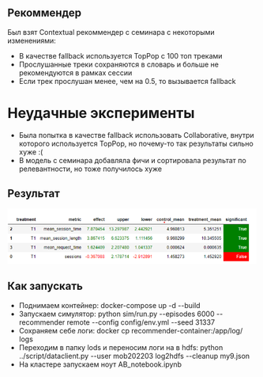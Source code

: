 ## Рекоммендер
Был взят Contextual рекоммендер с семинара с некоторыми изменениями:
* В качестве fallback используется TopPop с 100 топ треками
* Прослушанные треки сохраняются в словарь и больше не рекомендуются в рамках сессии
* Если трек прослушан менее, чем на 0.5, то вызывается fallback

# Неудачные эксперименты
* Была попытка в качестве fallback использовать Collaborative, внутри которого используется TopPop, но почему-то так результаты сильно хуже :(
* В модель с семинара добавляла фичи и сортировала результат по релевантности, но тоже получилось хуже

## Результат
![](ab_result.png)

## Как запускать
* Поднимаем контейнер: docker-compose up -d --build
* Запускаем симулятор: python sim/run.py --episodes 6000 --recommender remote --config config/env.yml --seed 31337
* Сохраняем себе логи: docker cp recommender-container:/app/log/ logs
* Переходим в папку lods и переносим логи на в hdfs: python ../script/dataclient.py --user mob202203 log2hdfs --cleanup my9.json
* На кластере запускаем ноут AB_notebook.ipynb